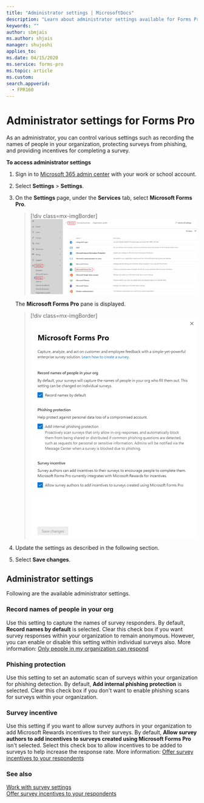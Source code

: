 ```yaml
---
title: "Administrator settings | MicrosoftDocs"
description: "Learn about administrator settings available for Forms Pro."
keywords: ""
author: sbmjais
ms.author: shjais
manager: shujoshi
applies_to: 
ms.date: 04/15/2020
ms.service: forms-pro
ms.topic: article
ms.custom: 
search.appverid:
  - FPR160
---
```


# Administrator settings for Forms Pro

As an administrator, you can control various settings such as recording the names of people in your organization, protecting surveys from phishing, and providing incentives for completing a survey.

**To access administrator settings**

1. Sign in to [Microsoft 365 admin center](https://admin.microsoft.com/) with your work or school account.

2. Select **Settings** > **Settings**.

3. On the **Settings** page, under the **Services** tab, select **Microsoft Forms Pro**.

   > [!div class=mx-imgBorder]
   > ![Select Microsoft Forms Pro on the Services tab](media/select-mfp.png "Select Microsoft Forms Pro on the Services tab") 

   The **Microsoft Forms Pro** pane is displayed.

   > [!div class=mx-imgBorder]
   > ![Microsoft Forms Pro settings pane](media/forms-pro-admin-settings.png "Microsoft Forms Pro settings pane")

4. Update the settings as described in the following section.

5. Select **Save changes**.

## Administrator settings

Following are the available administrator settings.

### Record names of people in your org

Use this setting to capture the names of survey responders. By default, **Record names by default** is selected. Clear this check box if you want survey responses within your organization to remain anonymous. However, you can enable or disable this setting within individual surveys also. More information: [Only people in my organization can respond](invite-settings.md#only-people-in-my-organization-can-respond)

### Phishing protection

Use this setting to set an automatic scan of surveys within your organization for phishing detection. By default, **Add internal phishing protection** is selected. Clear this check box if you don't want to enable phishing scans for surveys within your organization.

### Survey incentive

Use this setting if you want to allow survey authors in your organization to add Microsoft Rewards incentives to their surveys. By default, **Allow survey authors to add incentives to surveys created using Microsoft Forms Pro** isn't selected. Select this check box to allow incentives to be added to surveys to help increase the response rate. More information: [Offer survey incentives to your respondents](survey-incentives.md)

### See also

[Work with survey settings](invite-settings.md)  
[Offer survey incentives to your respondents](survey-incentives.md)